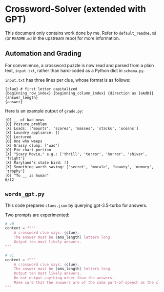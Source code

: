 
# Crossword-Solver (extended with GPT)

This document only contains work done by me. Refer to `default_readme.md` (or `README.md` in the upstream repo) for more information.

## Automation and Grading

For convenience, a crossword puzzle is now read and parsed from a plain text, `input.txt`, rather than hard-coded as a Python dict in `schema.py`.

`input.txt` has three lines per clue, whose format is as follows:

```text
{clue} # first letter capitalized
{beginning_row_index} {beginning_column_index} {direction as [aAdD]} {answer_length}
{answer}
```

Here is an example output of `grade.py`:

```text
[O] __ of bad news
[O] Posture problem
[X] Loads: ['mounts', 'scores', 'masses', 'stacks', 'oceans']
[X] Laundry appliance: []
[O] Lectured
[O] One who weeps
[X] Grassy clump: ['wad']
[O] Pie chart portion
[X] "Scary Movie," e.g.: ['thrill', 'terror', 'horror', 'shiver', 'fright']
[X] Maryland's state bird: []
[X] Something worth saving: ['secret', 'morale', 'beauty', 'memory', 'trophy']
[O] "To __ is human"
6/12
```

## `words_gpt.py`

This code prepares `clues.json` by querying gpt-3.5-turbo for answers.

Two prompts are experimented:

```python
# v0
content = f"""
    A crossword clue says: {clue}.
    The answer must be {ans_length} letters long.
    Output ten most likely answers.
"""

# v1
content = f"""
    A crossword clue says: {clue}.
    The answer must be {ans_length} letters long.
    Output ten most likely answers.
    Do not output anything other than the answers.
    Make sure that the answers are of the same part-of-speech as the clue.
"""
```
